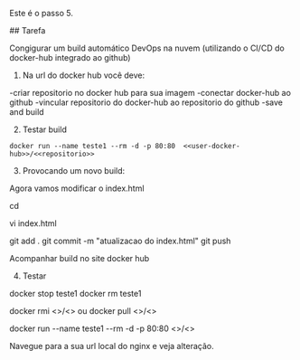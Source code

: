 Este é o passo 5.

## Tarefa

Congigurar um build automático DevOps na nuvem (utilizando o CI/CD do docker-hub integrado ao github)

1) Na url do docker hub você deve:

-criar repositorio no docker hub para sua imagem
-conectar docker-hub ao github
-vincular repositorio do docker-hub ao repositorio do github
-save and build


2) Testar build


`docker run --name teste1 --rm -d -p 80:80  <<user-docker-hub>>/<<repositorio>>`


3) Provocando um novo build:

Agora vamos modificar o index.html

cd <diretorio do repositorio git clone>

vi index.html

git add .
git commit -m "atualizacao do index.html"
git push

Acompanhar build no site docker hub

4) Testar

docker stop teste1
docker rm teste1

docker rmi <<user-docker-hub>>/<<repositorio>>
ou
docker pull <<user-docker-hub>>/<<repositorio>>

docker run --name teste1 --rm -d -p 80:80  <<user-docker-hub>>/<<repositorio>>

Navegue para a sua url local do nginx e veja alteração.



